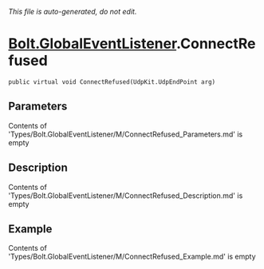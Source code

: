 *This file is auto-generated, do not edit.*

# [Bolt.GlobalEventListener](Types/Bolt.GlobalEventListener.md).ConnectRefused
`public virtual void ConnectRefused(UdpKit.UdpEndPoint arg)`
## Parameters
Contents of 'Types/Bolt.GlobalEventListener/M/ConnectRefused_Parameters.md' is empty
## Description
Contents of 'Types/Bolt.GlobalEventListener/M/ConnectRefused_Description.md' is empty
## Example
Contents of 'Types/Bolt.GlobalEventListener/M/ConnectRefused_Example.md' is empty
